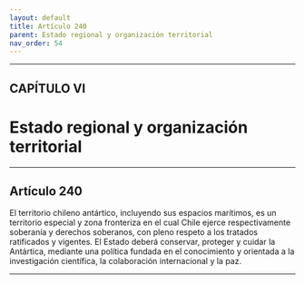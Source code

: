 ```yaml
---
layout: default
title: Artículo 240
parent: Estado regional y organización territorial
nav_order: 54
---
```


---

## CAPÍTULO VI
# Estado regional y organización territorial

---

## Artículo 240

El territorio chileno antártico, incluyendo sus espacios marítimos, es un territorio especial y zona fronteriza en el cual Chile ejerce respectivamente soberanía y derechos soberanos, con pleno respeto a los tratados ratificados y vigentes. El Estado deberá conservar, proteger y cuidar la Antártica, mediante una política fundada en el conocimiento y orientada a la investigación científica, la colaboración internacional y la paz.

---

